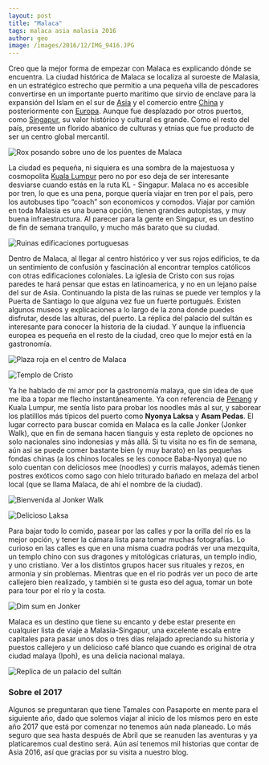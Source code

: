 ```yaml
---
layout: post
title: "Malaca"
tags: malaca asia malasia 2016
author: geo
image: /images/2016/12/IMG_9416.JPG
---
```


Creo que la mejor forma de empezar con Malaca es explicando dónde se encuentra. La ciudad histórica de Malaca se localiza al suroeste de Malasia, en un estratégico estrecho que permitio a una pequeña villa de pescadores convertirse en un importante puerto marítimo que sirvio de enclave para la expansión del Islam en el sur de [Asia](/tag/asia) y el comercio entre [China](/tag/china) y posteriormente con [Europa](/tag/europa). Aunque fue desplazado por otros puertos, como [Singapur](/tag/singapur), su valor histórico y cultural es grande. Como el resto del país, presente un florido abanico de culturas y etnias que fue producto de ser un centro global mercantil.

![Rox posando sobre uno de los puentes de Malaca](/images/2016/12/IMG_9342.JPG)

La ciudad es pequeña, ni siquiera es una sombra de la majestuosa y cosmopolita [Kuala Lumpur](/tag/kuala-lumpur) pero no por eso deja de ser interesante desviarse cuando estás en la ruta KL - Singapur. Malaca no es accesible por tren, lo que es una pena, porque quería viajar en tren por el país, pero los autobuses tipo “coach” son economicos y comodos. Viajar por camión en toda Malasia es una buena opción, tienen grandes autopistas, y muy buena infraestructura. Al parecer para la gente en Singapur, es un destino de fin de semana tranquilo, y mucho más barato que su ciudad.

![Ruinas edificaciones portuguesas](/images/2016/12/IMG_9375.JPG)

Dentro de Malaca, al llegar al centro histórico y ver sus rojos edificios, te da un sentimiento de confusión y fascinación al encontrar templos católicos con otras edificaciones coloniales. La iglesia de Cristo con sus rojas paredes te hará pensar que estas en latinoamerica, y no en un lejano paíse del sur de Asia. Continuando la pista de las ruinas se puede ver templos y la Puerta de Santiago lo que alguna vez fue un fuerte portugués. Existen algunos museos y explicaciones a lo largo de la zona donde puedes disfrutar, desde las alturas, del puerto. La réplica del palacio del sultán es interesante para conocer la historia de la ciudad. Y aunque la influencia europea es pequeña en el resto de la ciudad, creo que lo mejor está en la gastronomía.

![Plaza roja en el centro de Malaca](/images/2016/12/IMG_9353.JPG)

![Templo de Cristo](/images/2016/12/IMG_9351.JPG)

Ya he hablado de mi amor por la gastronomía malaya, que sin idea de que me iba a topar me flecho instantáneamente. Ya con referencia de [Penang](/tag/penang) y Kuala Lumpur, me sentía listo para probar los noodles más al sur, y saborear los platilllos más típicos del puerto como **Nyonya Laksa** y **Asam Pedas**. El lugar correcto para buscar comida en Malaca es la calle Jonker (Jonker Walk), que en fin de semana hacen tianguis y esta repleto de opciones no solo nacionales sino indonesias y más allá. Si tu visita no es fin de semana, aún así se puede comer bastante bien (y muy barato) en las pequeñas fondas chinas (a los chinos locales se les conoce Baba-Nyonya) que no solo cuentan con deliciosos mee (noodles) y curris malayos, además tienen postres exóticos como sago con hielo triturado bañado en melaza del arbol local (que se llama Malaca, de ahí el nombre de la ciudad).

![Bienvenida al Jonker Walk](/images/2016/12/IMG_9257.JPG)

![Delicioso Laksa](/images/2016/12/IMG_9442.JPG)

Para bajar todo lo comido, pasear por las calles y por la orilla del río es la mejor opción, y tener la cámara lista para tomar muchas fotografías. Lo curioso en las calles es que en una misma cuadra podrás ver una mezquita, un templo chino con sus dragones y mitológicas criaturas, un templo indio, y uno cristiano. Ver a los distintos grupos hacer sus rituales y rezos, en armonía y sin problemas. Mientras que en el río podrás ver un poco de arte callejero bien realizado, y también si te gusta eso del agua, tomar un bote para tour por el río y la costa. 

![Dim sum en Jonker](/images/2016/12/IMG_9270.JPG)

Malaca es un destino que tiene su encanto y debe estar presente en cualquier lista de viaje a Malasia-Singapur, una excelente escala entre capitales para pasar unos dos o tres días relajado apreciando su historia y puestos callejero y un delicioso café blanco que cuando es original de otra ciudad malaya (Ipoh), es una delicia nacional malaya.

![Replica de un palacio del sultán](/images/2016/12/IMG_9403.JPG)

### Sobre el 2017

Algunos se preguntaran que tiene Tamales con Pasaporte en mente para el siguiente año, dado que solemos viajar al inicio de los mismos pero en este año 2017 que está por comenzar no tenemos aún nada planeado. Lo más seguro que sea hasta después de Abril que se reanuden las aventuras y ya platicaremos cual destino será. Aún así tenemos mil historias que contar de Asia 2016, así que gracias por su visita a nuestro blog.
